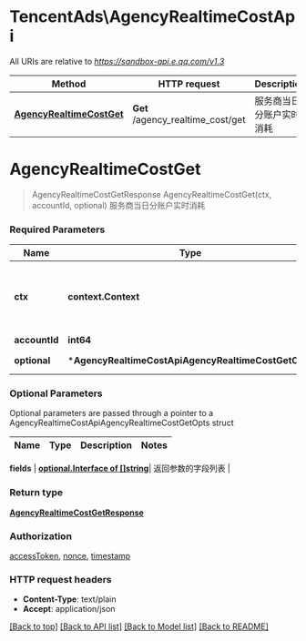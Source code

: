 # TencentAds\AgencyRealtimeCostApi

All URIs are relative to *https://sandbox-api.e.qq.com/v1.3*

Method | HTTP request | Description
------------- | ------------- | -------------
[**AgencyRealtimeCostGet**](AgencyRealtimeCostApi.md#AgencyRealtimeCostGet) | **Get** /agency_realtime_cost/get | 服务商当日分账户实时消耗


# **AgencyRealtimeCostGet**
> AgencyRealtimeCostGetResponse AgencyRealtimeCostGet(ctx, accountId, optional)
服务商当日分账户实时消耗

### Required Parameters

Name | Type | Description  | Notes
------------- | ------------- | ------------- | -------------
 **ctx** | **context.Context** | context for authentication, logging, cancellation, deadlines, tracing, etc.
  **accountId** | **int64**|  | 
 **optional** | ***AgencyRealtimeCostApiAgencyRealtimeCostGetOpts** | optional parameters | nil if no parameters

### Optional Parameters
Optional parameters are passed through a pointer to a AgencyRealtimeCostApiAgencyRealtimeCostGetOpts struct

Name | Type | Description  | Notes
------------- | ------------- | ------------- | -------------

 **fields** | [**optional.Interface of []string**](string.md)| 返回参数的字段列表 | 

### Return type

[**AgencyRealtimeCostGetResponse**](AgencyRealtimeCostGetResponse.md)

### Authorization

[accessToken](../README.md#accessToken), [nonce](../README.md#nonce), [timestamp](../README.md#timestamp)

### HTTP request headers

 - **Content-Type**: text/plain
 - **Accept**: application/json

[[Back to top]](#) [[Back to API list]](../README.md#documentation-for-api-endpoints) [[Back to Model list]](../README.md#documentation-for-models) [[Back to README]](../README.md)


